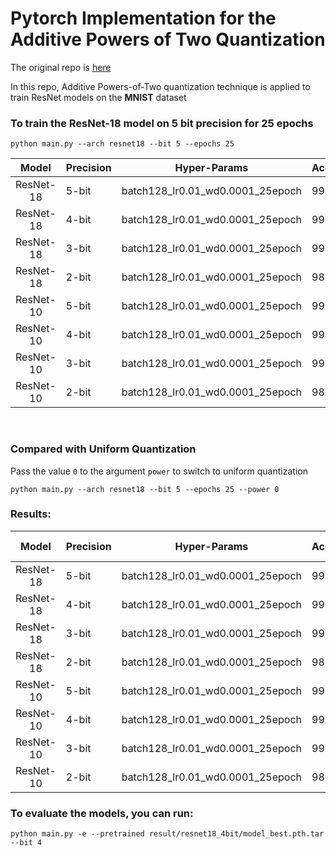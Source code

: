 # Pytorch Implementation for the Additive Powers of Two Quantization

The original repo is [here](https://github.com/yhhhli/APoT_Quantization.git)

In this repo, Additive Powers-of-Two quantization technique is applied to train ResNet models on the <b>MNIST</b> dataset

### To train the ResNet-18 model on 5 bit precision for 25 epochs
```
python main.py --arch resnet18 --bit 5 --epochs 25
```

|   Model   | Precision | Hyper-Params                          | Accuracy |
| :-------: | --------- | ------------------------------------- | -------- |
| ResNet-18 | 5-bit     | batch128_lr0.01_wd0.0001_25epoch      |  99.58   |
| ResNet-18 | 4-bit     | batch128_lr0.01_wd0.0001_25epoch      |  99.49   |
| ResNet-18 | 3-bit     | batch128_lr0.01_wd0.0001_25epoch      |  99.30   |
| ResNet-18 | 2-bit     | batch128_lr0.01_wd0.0001_25epoch      |  98.45   |
| ResNet-10 | 5-bit     | batch128_lr0.01_wd0.0001_25epoch      |  99.78   |
| ResNet-10 | 4-bit     | batch128_lr0.01_wd0.0001_25epoch      |  99.64   |
| ResNet-10 | 3-bit     | batch128_lr0.01_wd0.0001_25epoch      |  99.39   |
| ResNet-10 | 2-bit     | batch128_lr0.01_wd0.0001_25epoch      |  98.72   |


<br/>

### Compared with Uniform Quantization

Pass the value `0` to the argument `power` to switch to uniform quantization
```
python main.py --arch resnet18 --bit 5 --epochs 25 --power 0
```
### Results:

|   Model   | Precision | Hyper-Params                      | Accuracy | Compared with APoT |
| :-------: | --------- | --------------------------------- | -------- | ------------------ |
| ResNet-18 | 5-bit     | batch128_lr0.01_wd0.0001_25epoch  |  99.40   |       -0.18        |
| ResNet-18 | 4-bit     | batch128_lr0.01_wd0.0001_25epoch  |  99.39   |       -0.10        |
| ResNet-18 | 3-bit     | batch128_lr0.01_wd0.0001_25epoch  |  99.24   |       -0.06        |
| ResNet-18 | 2-bit     | batch128_lr0.01_wd0.0001_25epoch  |  98.31   |       -0.14        |
| ResNet-10 | 5-bit     | batch128_lr0.01_wd0.0001_25epoch  |  99.68   |       -0.10        |
| ResNet-10 | 4-bit     | batch128_lr0.01_wd0.0001_25epoch  |  99.54   |       -0.10        |
| ResNet-10 | 3-bit     | batch128_lr0.01_wd0.0001_25epoch  |  99.25   |       -0.14        |
| ResNet-10 | 2-bit     | batch128_lr0.01_wd0.0001_25epoch  |  98.45   |       -0.27        |

### To evaluate the models, you can run:
```
python main.py -e --pretrained result/resnet18_4bit/model_best.pth.tar --bit 4
```
